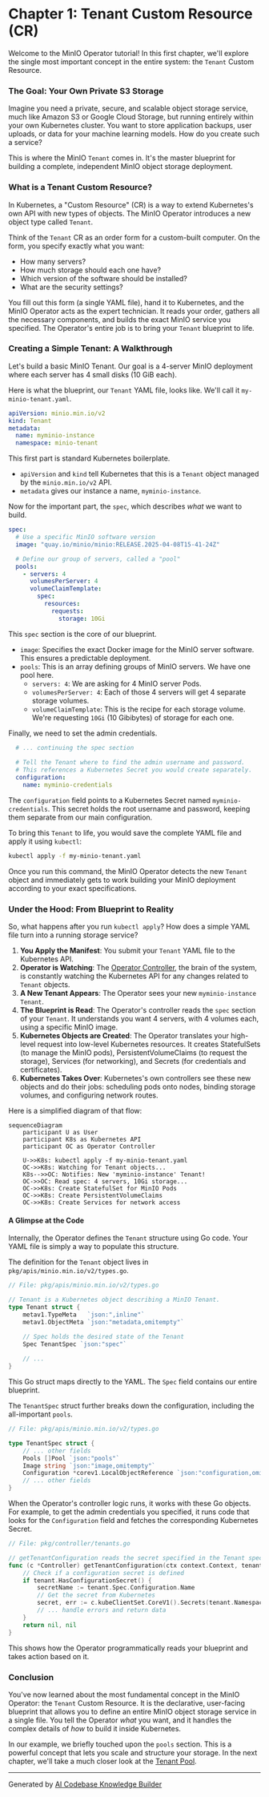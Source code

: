 # Chapter 1: Tenant Custom Resource (CR)

Welcome to the MinIO Operator tutorial! In this first chapter, we'll explore the single most important concept in the entire system: the `Tenant` Custom Resource.

### The Goal: Your Own Private S3 Storage

Imagine you need a private, secure, and scalable object storage service, much like Amazon S3 or Google Cloud Storage, but running entirely within your own Kubernetes cluster. You want to store application backups, user uploads, or data for your machine learning models. How do you create such a service?

This is where the MinIO `Tenant` comes in. It's the master blueprint for building a complete, independent MinIO object storage deployment.

### What is a Tenant Custom Resource?

In Kubernetes, a "Custom Resource" (CR) is a way to extend Kubernetes's own API with new types of objects. The MinIO Operator introduces a new object type called `Tenant`.

Think of the `Tenant` CR as an order form for a custom-built computer. On the form, you specify exactly what you want:
*   How many servers?
*   How much storage should each one have?
*   Which version of the software should be installed?
*   What are the security settings?

You fill out this form (a single YAML file), hand it to Kubernetes, and the MinIO Operator acts as the expert technician. It reads your order, gathers all the necessary components, and builds the exact MinIO service you specified. The Operator's entire job is to bring your `Tenant` blueprint to life.

### Creating a Simple Tenant: A Walkthrough

Let's build a basic MinIO Tenant. Our goal is a 4-server MinIO deployment where each server has 4 small disks (10 GiB each).

Here is what the blueprint, our `Tenant` YAML file, looks like. We'll call it `my-minio-tenant.yaml`.

```yaml
apiVersion: minio.min.io/v2
kind: Tenant
metadata:
  name: myminio-instance
  namespace: minio-tenant
```

This first part is standard Kubernetes boilerplate.
*   `apiVersion` and `kind` tell Kubernetes that this is a `Tenant` object managed by the `minio.min.io/v2` API.
*   `metadata` gives our instance a name, `myminio-instance`.

Now for the important part, the `spec`, which describes *what* we want to build.

```yaml
spec:
  # Use a specific MinIO software version
  image: "quay.io/minio/minio:RELEASE.2025-04-08T15-41-24Z"

  # Define our group of servers, called a "pool"
  pools:
    - servers: 4
      volumesPerServer: 4
      volumeClaimTemplate:
        spec:
          resources:
            requests:
              storage: 10Gi
```

This `spec` section is the core of our blueprint.
*   `image`: Specifies the exact Docker image for the MinIO server software. This ensures a predictable deployment.
*   `pools`: This is an array defining groups of MinIO servers. We have one pool here.
    *   `servers: 4`: We are asking for 4 MinIO server Pods.
    *   `volumesPerServer: 4`: Each of those 4 servers will get 4 separate storage volumes.
    *   `volumeClaimTemplate`: This is the recipe for each storage volume. We're requesting `10Gi` (10 Gibibytes) of storage for each one.

Finally, we need to set the admin credentials.

```yaml
  # ... continuing the spec section
  
  # Tell the Tenant where to find the admin username and password.
  # This references a Kubernetes Secret you would create separately.
  configuration:
    name: myminio-credentials
```

The `configuration` field points to a Kubernetes Secret named `myminio-credentials`. This secret holds the root username and password, keeping them separate from our main configuration.

To bring this `Tenant` to life, you would save the complete YAML file and apply it using `kubectl`:

```sh
kubectl apply -f my-minio-tenant.yaml
```

Once you run this command, the MinIO Operator detects the new `Tenant` object and immediately gets to work building your MinIO deployment according to your exact specifications.

### Under the Hood: From Blueprint to Reality

So, what happens after you run `kubectl apply`? How does a simple YAML file turn into a running storage service?

1.  **You Apply the Manifest**: You submit your `Tenant` YAML file to the Kubernetes API.
2.  **Operator is Watching**: The [Operator Controller](03_operator_controller_.md), the brain of the system, is constantly watching the Kubernetes API for any changes related to `Tenant` objects.
3.  **A New Tenant Appears**: The Operator sees your new `myminio-instance` `Tenant`.
4.  **The Blueprint is Read**: The Operator's controller reads the `spec` section of your `Tenant`. It understands you want 4 servers, with 4 volumes each, using a specific MinIO image.
5.  **Kubernetes Objects are Created**: The Operator translates your high-level request into low-level Kubernetes resources. It creates StatefulSets (to manage the MinIO pods), PersistentVolumeClaims (to request the storage), Services (for networking), and Secrets (for credentials and certificates).
6.  **Kubernetes Takes Over**: Kubernetes's own controllers see these new objects and do their jobs: scheduling pods onto nodes, binding storage volumes, and configuring network routes.

Here is a simplified diagram of that flow:

```mermaid
sequenceDiagram
    participant U as User
    participant K8s as Kubernetes API
    participant OC as Operator Controller

    U->>K8s: kubectl apply -f my-minio-tenant.yaml
    OC->>K8s: Watching for Tenant objects...
    K8s-->>OC: Notifies: New 'myminio-instance' Tenant!
    OC->>OC: Read spec: 4 servers, 10Gi storage...
    OC->>K8s: Create StatefulSet for MinIO Pods
    OC->>K8s: Create PersistentVolumeClaims
    OC->>K8s: Create Services for network access
```

#### A Glimpse at the Code

Internally, the Operator defines the `Tenant` structure using Go code. Your YAML file is simply a way to populate this structure.

The definition for the `Tenant` object lives in `pkg/apis/minio.min.io/v2/types.go`.

```go
// File: pkg/apis/minio.min.io/v2/types.go

// Tenant is a Kubernetes object describing a MinIO Tenant.
type Tenant struct {
	metav1.TypeMeta   `json:",inline"`
	metav1.ObjectMeta `json:"metadata,omitempty"`

	// Spec holds the desired state of the Tenant
	Spec TenantSpec `json:"spec"`
	
    // ...
}
```

This Go struct maps directly to the YAML. The `Spec` field contains our entire blueprint.

The `TenantSpec` struct further breaks down the configuration, including the all-important `pools`.

```go
// File: pkg/apis/minio.min.io/v2/types.go

type TenantSpec struct {
	// ... other fields
	Pools []Pool `json:"pools"`
	Image string `json:"image,omitempty"`
	Configuration *corev1.LocalObjectReference `json:"configuration,omitempty"`
	// ... other fields
}
```

When the Operator's controller logic runs, it works with these Go objects. For example, to get the admin credentials you specified, it runs code that looks for the `Configuration` field and fetches the corresponding Kubernetes Secret.

```go
// File: pkg/controller/tenants.go

// getTenantConfiguration reads the secret specified in the Tenant spec.
func (c *Controller) getTenantConfiguration(ctx context.Context, tenant *miniov2.Tenant) (map[string][]byte, error) {
	// Check if a configuration secret is defined
	if tenant.HasConfigurationSecret() {
		secretName := tenant.Spec.Configuration.Name
		// Get the secret from Kubernetes
		secret, err := c.kubeClientSet.CoreV1().Secrets(tenant.Namespace).Get(ctx, secretName, ...)
		// ... handle errors and return data
	}
	return nil, nil
}
```

This shows how the Operator programmatically reads your blueprint and takes action based on it.

### Conclusion

You've now learned about the most fundamental concept in the MinIO Operator: the `Tenant` Custom Resource. It is the declarative, user-facing blueprint that allows you to define an entire MinIO object storage service in a single file. You tell the Operator *what* you want, and it handles the complex details of *how* to build it inside Kubernetes.

In our example, we briefly touched upon the `pools` section. This is a powerful concept that lets you scale and structure your storage. In the next chapter, we'll take a much closer look at the [Tenant Pool](02_tenant_pool_.md).

---

Generated by [AI Codebase Knowledge Builder](https://github.com/The-Pocket/Tutorial-Codebase-Knowledge)
